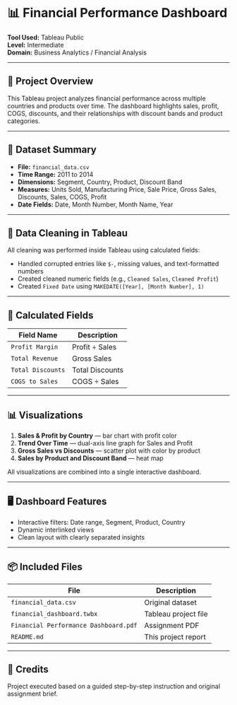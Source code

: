 # 📊 Financial Performance Dashboard

**Tool Used:** Tableau Public  
**Level:** Intermediate  
**Domain:** Business Analytics / Financial Analysis  

---

## 📁 Project Overview

This Tableau project analyzes financial performance across multiple countries and products over time. The dashboard highlights sales, profit, COGS, discounts, and their relationships with discount bands and product categories.

---

## 🧾 Dataset Summary

- **File:** `financial_data.csv`
- **Time Range:** 2011 to 2014
- **Dimensions:** Segment, Country, Product, Discount Band
- **Measures:** Units Sold, Manufacturing Price, Sale Price, Gross Sales, Discounts, Sales, COGS, Profit
- **Date Fields:** Date, Month Number, Month Name, Year

---

## 🔧 Data Cleaning in Tableau

All cleaning was performed inside Tableau using calculated fields:
- Handled corrupted entries like `$-`, missing values, and text-formatted numbers
- Created cleaned numeric fields (e.g., `Cleaned Sales`, `Cleaned Profit`)
- Created `Fixed Date` using `MAKEDATE([Year], [Month Number], 1)`

---

## 🧮 Calculated Fields

| Field Name         | Description                                 |
|--------------------|---------------------------------------------|
| `Profit Margin`    | Profit ÷ Sales                              |
| `Total Revenue`    | Gross Sales                                 |
| `Total Discounts`  | Total Discounts                             |
| `COGS to Sales`    | COGS ÷ Sales                                 |

---

## 📊 Visualizations

1. **Sales & Profit by Country** — bar chart with profit color
2. **Trend Over Time** — dual-axis line graph for Sales and Profit
3. **Gross Sales vs Discounts** — scatter plot with color by product
4. **Sales by Product and Discount Band** — heat map

All visualizations are combined into a single interactive dashboard.

---

## 🖥️ Dashboard Features

- Interactive filters: Date range, Segment, Product, Country
- Dynamic interlinked views
- Clean layout with clearly separated insights

---

## 📦 Included Files

| File                                  | Description                                |
|---------------------------------------|--------------------------------------------|
| `financial_data.csv`                  | Original dataset                           |
| `financial_dashboard.twbx`            | Tableau project file                       |
| `Financial Performance Dashboard.pdf` | Assignment PDF                             |
| `README.md`                           | This project report                        |

---

## 🔗 Credits

Project executed based on a guided step-by-step instruction and original assignment brief.
